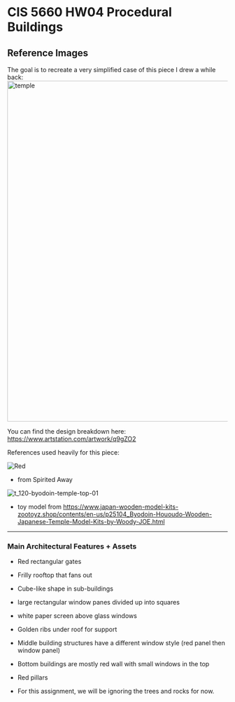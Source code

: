 # CIS 5660 HW04 Procedural Buildings

## Reference Images
The goal is to recreate a very simplified case of this piece I drew a while back:
<img width="778" alt="temple" src="https://github.com/user-attachments/assets/625699f9-a808-4a03-afb0-c0d504618b6b" />

You can find the design breakdown here:
https://www.artstation.com/artwork/q9gZO2

References used heavily for this piece:

![Red](https://github.com/user-attachments/assets/4c7f6f81-8351-4cee-891a-56d304fa12b7)
- from Spirited Away

![t_120-byodoin-temple-top-01](https://github.com/user-attachments/assets/b763c3a2-b052-43a6-88a2-f43c5ceb0217)
- toy model from https://www.japan-wooden-model-kits-zootoyz.shop/contents/en-us/p25104_Byodoin-Hououdo-Wooden-Japanese-Temple-Model-Kits-by-Woody-JOE.html
---
### Main Architectural Features + Assets
- Red rectangular gates
- Frilly rooftop that fans out
- Cube-like shape in sub-buildings
- large rectangular window panes divided up into squares
- white paper screen above glass windows
- Golden ribs under roof for support
- Middle building structures have a different window style (red panel then window panel)
- Bottom buildings are mostly red wall with small windows in the top
- Red pillars

- For this assignment, we will be ignoring the trees and rocks for now.
